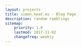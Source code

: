 ```yaml
---
layout: projects
title: simon.keat.es - Blog Page
description: random ramblings
sitemap:
    priority: 1.0
    lastmod: 2017-11-02
    changefreq: weekly
---
```


